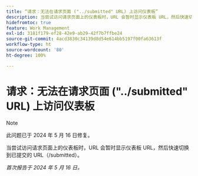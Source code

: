 ```yaml
---
title: “请求：无法在请求页面 ("../submitted" URL) 上访问仪表板”
description: 当尝试访问请求页面上的仪表板时，URL 会暂时显示仪表板 URL，然后快速切换到已提交的 URL (/submitted)。
hidefromtoc: true
feature: Work Management
exl-id: 3181f179-ef28-42e9-ab29-42f7b7ffbe24
source-git-commit: 4acd3830c34139d8d54e614bb5197f00fa63613f
workflow-type: ht
source-wordcount: '80'
ht-degree: 100%

---
```


# 请求：无法在请求页面 (&quot;../submitted&quot; URL) 上访问仪表板

>[!NOTE]
>
>此问题已于 2024 年 5 月 16 日修复。

当尝试访问请求页面上的仪表板时，URL 会暂时显示仪表板 URL，然后快速切换到已提交的 URL（/submitted）。

_首次报告于 2024 年 5 月 16 日。_
